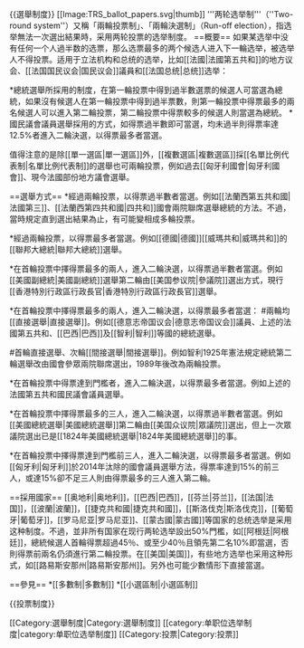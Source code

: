 {{選舉制度}}
[[Image:TRS_ballot_papers.svg|thumb]]
'''两轮选举制'''（''Two-round system''）又稱「兩輪投票制」、「兩輪決選制」（Run-off election），指选举無法一次選出結果時，采用两轮投票的选举制度。
==概要==
如果某选举中没有任何一个人過半数的选票，那么选票最多的两个候选人进入下一輪选举，被选举人不得投票。适用于立法机构和总统的选举，比如[[法國|法國第五共和]]的地方议会、[[法国国民议会|国民议会]]議員和[[法国总统|总统]]选举：

*總統選舉所採用的制度，在第一輪投票中得到過半數選票的候選人可當選為總統，如果沒有候選人在第一輪投票中得到過半票數，則第一輪投票中得票最多的兩名候選人可以進入第二輪投票，第二輪投票中得票較多的候選人則當選為總統。
*國民議會議員選舉採用的方式，如得票過半數即可當選，均未過半則得票率達12.5%者進入二輪決選，以得票最多者當選。

值得注意的是除[[單一選區|單一選區]]外，[[複數選區|複數選區]]採[[名單比例代表制|名單比例代表制]]的選舉也可兩輪投票，例如過去[[匈牙利國會|匈牙利國會]]、現今法國部份地方議會選舉。

==選舉方式==
*經過兩輪投票，以得票過半數者當選。例如[[法蘭西第五共和國|法國第三]]、[[法蘭西第四共和國|四共和]]國會兩院聯席選舉總統的方法。不過，當時規定直到選出結果為止，有可能變相成多輪投票。

*經過兩輪投票，以得票最多者當選。例如[[德國|德國]][[威瑪共和|威瑪共和]]的[[聯邦大總統|聯邦大總統]]選舉。

*在首輪投票中擇得票最多的兩人，進入二輪決選，以得票過半數者當選。例如[[美國副總統|美國副總統]]選舉第二輪由[[美国参议院|參議院]]選出方式，現行[[香港特別行政區行政長官|香港特別行政區行政長官]]選舉。

*在首輪投票中擇得票最多的兩人，進入二輪決選，以得票最多者當選：
#兩輪均[[直接選舉|直接選舉]]。例如[[德意志帝国议会|德意志帝国议会]]議員、上述的法國第五共和、[[巴西|巴西]]及[[智利|智利]]等國的總統選舉。

#首輪直接選舉、次輪[[間接選舉|間接選舉]]。例如智利1925年憲法規定總統第二輪選舉改由國會參眾兩院聯席選出，1989年後改為兩輪投票。

*在首輪投票中得票達到門檻者，進入二輪決選，以得票最多者當選。例如上述的法國第五共和國民議會議員選舉。

*在首輪投票中擇得票最多的三人，進入二輪決選，以得票過半數者當選。例如[[美國總統選舉|美國總統選舉]]第二輪由[[美国众议院|眾議院]]選出，但上一次眾議院選出已是[[1824年美國總統選舉|1824年美國總統選舉]]的事。

*在首輪投票中擇得票達到門檻前三人，進入二輪決選，以得票最多者當選。例如[[匈牙利|匈牙利]]於2014年汰除的國會議員選舉方法，得票率達到15%的前三人，或達15%卻不足三人則由得票最多的三人進入第二輪。

==採用國家==
[[奥地利|奥地利]]，[[巴西|巴西]]，[[芬兰|芬兰]]，[[法国|法国]]，[[波蘭|波蘭]]，[[捷克共和國|捷克共和國]]，[[斯洛伐克|斯洛伐克]]，[[葡萄牙|葡萄牙]]，[[罗马尼亚|罗马尼亚]]、[[蒙古國|蒙古國]]等国家的总统选举是采用这种制度。不過，並非所有国家在现行两轮选举設出50%門檻，如[[阿根廷|阿根廷]]，總統候選人首輪得票超過45％、或至少40％且領先第二名10%即當選，否則得票前兩名仍須進行第二輪投票。在[[美国|美国]]，有些地方选举也采用这种形式，如[[路易斯安那州|路易斯安那州]]。另外也可能少數情形下直接當選。

==參見==
*[[多數制|多數制]]
*[[小選區制|小選區制]]

{{投票制度}}

[[Category:選舉制度|Category:選舉制度]]
[[category:单职位选举制度|category:单职位选举制度]]
[[Category:投票|Category:投票]]